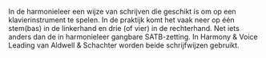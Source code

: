 In de harmonieleer een wijze van schrijven die geschikt is om op een klavierinstrument te spelen. In de praktijk komt het vaak neer op één stem(bas) in de linkerhand en drie (of vier) in de rechterhand. Net iets anders dan de in harmonieleer gangbare SATB-zetting. In Harmony & Voice Leading van Aldwell & Schachter worden beide schrijfwijzen gebruikt.